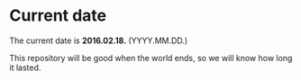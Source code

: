 # Current date

The current date is **2016.02.18.** (YYYY.MM.DD.)

This repository will be good when the world ends, so we will know how long it lasted.